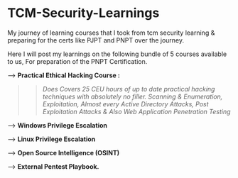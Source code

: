# TCM-Security-Learnings
My journey of learning courses that I took from tcm security learning &amp; preparing for the certs like PJPT and PNPT over the journey.

Here I will post my learnings on the following bundle of 5 courses available to us, For preparation of the PNPT Certification.

--> **Practical Ethical Hacking Course :** 
>> _Does Covers 25 CEU hours of up to date practical hacking techniques with absolutely no filler._
>> _Scanning & Enumeration, Exploitation, Almost every Active Directory Attacks, Post Exploitation Attacks & Also Web Application Penetration Testing_


--> **Windows Privilege Escalation**

--> **Linux Privilege Escalation**

--> **Open Source Intelligence (OSINT)**

--> **External Pentest Playbook.**
